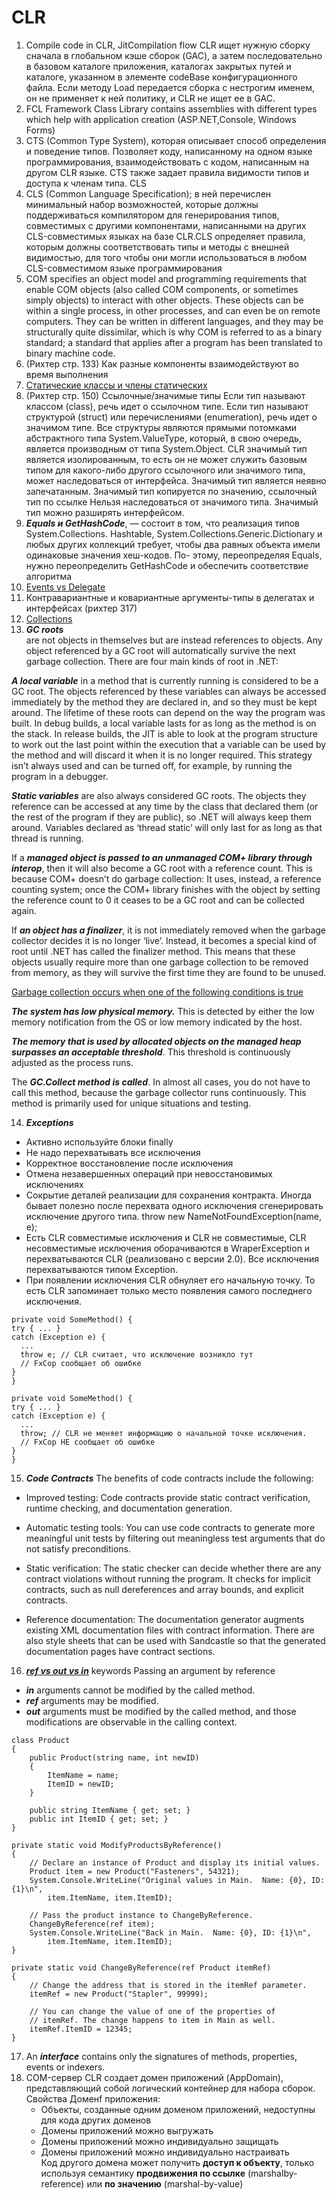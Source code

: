 # CLR
1. Compile code in CLR, JitCompilation flow
 CLR ищет нужную сборку сначала в глобальном кэше сборок (GAC), а затем последовательно в базовом каталоге приложения, каталогах закрытых путей и каталоге, указанном в элементе codeBase конфигурационного файла. Если методу Load передается сборка с нестрогим именем, он не применяет к ней политику, и CLR не ищет ее в GAC.
2. FCL Framework Class Library contains assemblies with different types which help with application creation (ASP.NET,Console, Windows Forms)
3. CTS (Common Type System), которая описывает способ определения и поведение типов. Позволяет коду, написанному на одном языке программирования, взаимодействовать с кодом, написанным на другом CLR языке. CTS также задает правила видимости типов и доступа к членам типа.
CLS
4. CLS (Common Language Specification); в ней перечислен минимальный набор возможностей, которые должны поддерживаться компилятором для генерирования типов, совместимых с другими компонентами, написанными на других CLS-совместимых языках на базе CLR.CLS определяет правила, которым должны соответствовать типы и методы с внешней видимостью, для того чтобы они могли использоваться в любом CLS-совместимом языке программирования
5. COM specifies an object model and programming requirements that enable COM objects (also called COM components, or sometimes simply objects) to interact with other objects. These objects can be within a single process, in other processes, and can even be on remote computers. They can be written in different languages, and they may be structurally quite dissimilar, which is why COM is referred to as a binary standard; a standard that applies after a program has been translated to binary machine code.
6. (Рихтер стр. 133) Как разные компоненты взаимодействуют во время выполнения
7. [Статические классы и члены статических](https://docs.microsoft.com/ru-ru/dotnet/csharp/programming-guide/classes-and-structs/static-classes-and-static-class-members)
8. (Рихтер стр. 150) Ссылочные/значимые типы
 Если тип называют классом (class), речь идет о ссылочном типе.
 Если тип называют структурой (struct) или перечислениями (enumeration), речь идет о значимом типе.
 Все структуры являются прямыми потомками абстрактного типа System.ValueType, который, в свою очередь, является производным от типа System.Object. CLR значимый тип является изолированным, то есть он не может служить базовым типом для какого-либо другого ссылочного
или значимого типа, может наследоваться от интерфейса.
Значимый тип является неявно запечатанным.
Значимый тип копируется по значению, ссылочный тип по ссылке
Нельзя наследоваться от значимого типа.
Значимый тип можно разширять интерфейсом.
9. ***Equals и GetHashCode***, — состоит в том, что реализация типов System.Collections.
Hashtable, System.Collections.Generic.Dictionary и любых других коллекций
требует, чтобы два равных объекта имели одинаковые значения хеш-кодов. По-
этому, переопределяя Equals, нужно переопределить GetHashCode и обеспечить
соответствие алгоритма
10. [Events vs Delegate](https://dzone.com/articles/event-vs-delegate)
11. Контравариантные и ковариантные аргументы-типы в делегатах и интерфейсах (рихтер 317)
12. [Collections](http://geekswithblogs.net/BlackRabbitCoder/archive/2011/06/16/c.net-fundamentals-choosing-the-right-collection-class.aspx)
13. ***GC roots***    
are not objects in themselves but are instead references to objects. Any object referenced by a GC root will automatically survive the next garbage collection. There are four main kinds of root in .NET:

***A local variable*** in a method that is currently running is considered to be a GC root. The objects referenced by these variables can always be accessed immediately by the method they are declared in, and so they must be kept around. The lifetime of these roots can depend on the way the program was built. In debug builds, a local variable lasts for as long as the method is on the stack. In release builds, the JIT is able to look at the program structure to work out the last point within the execution that a variable can be used by the method and will discard it when it is no longer required. This strategy isn’t always used and can be turned off, for example, by running the program in a debugger.

***Static variables*** are also always considered GC roots. The objects they reference can be accessed at any time by the class that declared them (or the rest of the program if they are public), so .NET will always keep them around. Variables declared as ‘thread static’ will only last for as long as that thread is running.

If a ***managed object is passed to an unmanaged COM+ library through interop***, then it will also become a GC root with a reference count. This is because COM+ doesn’t do garbage collection: It uses, instead, a reference counting system; once the COM+ library finishes with the object by setting the reference count to 0 it ceases to be a GC root and can be collected again.

If ***an object has a finalizer***, it is not immediately removed when the garbage collector decides it is no longer ‘live’. Instead, it becomes a special kind of root until .NET has called the finalizer method. This means that these objects usually require more than one garbage collection to be removed from memory, as they will survive the first time they are found to be unused.

[Garbage collection occurs when one of the following conditions is true](https://docs.microsoft.com/en-us/dotnet/standard/garbage-collection/fundamentals)

***The system has low physical memory.*** This is detected by either the low memory notification from the OS or low memory indicated by the host.

***The memory that is used by allocated objects on the managed heap surpasses an acceptable threshold***. This threshold is continuously adjusted as the process runs.

The ***GC.Collect method is called***. In almost all cases, you do not have to call this method, because the garbage collector runs continuously. This method is primarily used for unique situations and testing.

14. ***Exceptions*** 
* Активно используйте блоки finally
* Не надо перехватывать все исключения
* Корректное восстановление после исключения
* Отмена незавершенных операций при невосстановимых исключениях
* Сокрытие деталей реализации для сохранения контракта. Иногда бывает полезно после перехвата одного исключения сгенерировать исключение другого типа. throw new NameNotFoundException(name, e);
* Есть CLR совместимые исключения и CLR не совместимые, CLR несовместимые исключения оборачиваются в WraperException и перехватываются CLR (реализовано c версии 2.0). Все исключения перехватываются типом Exception.   
* При появлении исключения CLR обнуляет его начальную точку. То есть CLR запоминает только место появления самого последнего исключения.
```
private void SomeMethod() {
try { ... }
catch (Exception e) {
  ...
  throw e; // CLR считает, что исключение возникло тут
  // FxCop сообщает об ошибке
}
}
```
```
private void SomeMethod() {
try { ... }
catch (Exception e) {
  ...
  throw; // CLR не меняет информацию о начальной точке исключения.
  // FxCop НЕ сообщает об ошибке
}
}
```

15. ***Code Contracts***
The benefits of code contracts include the following:

* Improved testing: Code contracts provide static contract verification, runtime checking, and documentation generation.

* Automatic testing tools: You can use code contracts to generate more meaningful unit tests by filtering out meaningless test arguments that do not satisfy preconditions.

* Static verification: The static checker can decide whether there are any contract violations without running the program. It checks for implicit contracts, such as null dereferences and array bounds, and explicit contracts.

* Reference documentation: The documentation generator augments existing XML documentation files with contract information. There are also style sheets that can be used with Sandcastle so that the generated documentation pages have contract sections.

16. ***[ref vs out vs in](https://docs.microsoft.com/en-us/dotnet/csharp/language-reference/keywords/ref)*** keywords Passing an argument by reference
* ***in*** arguments cannot be modified by the called method. 
* ***ref*** arguments may be modified.
* ***out*** arguments must be modified by the called method, and those modifications are observable in the calling context.
```
class Product
{
    public Product(string name, int newID)
    {
        ItemName = name;
        ItemID = newID;
    }

    public string ItemName { get; set; }
    public int ItemID { get; set; }
}

private static void ModifyProductsByReference()
{
    // Declare an instance of Product and display its initial values.
    Product item = new Product("Fasteners", 54321);
    System.Console.WriteLine("Original values in Main.  Name: {0}, ID: {1}\n",
        item.ItemName, item.ItemID);

    // Pass the product instance to ChangeByReference.
    ChangeByReference(ref item);
    System.Console.WriteLine("Back in Main.  Name: {0}, ID: {1}\n",
        item.ItemName, item.ItemID);
}

private static void ChangeByReference(ref Product itemRef)
{
    // Change the address that is stored in the itemRef parameter.   
    itemRef = new Product("Stapler", 99999);

    // You can change the value of one of the properties of
    // itemRef. The change happens to item in Main as well.
    itemRef.ItemID = 12345;
}
```

17. An ***interface*** contains only the signatures of methods, properties, events or indexers.
18. COM-сервер CLR создает домен приложений (AppDomain), представляющий собой логический контейнер для набора сборок.  
    Cвойства Доменf приложения:
    * Объекты, созданные одним доменом приложений, недоступны для кода других доменов
    * Домены приложений можно выгружать
    * Домены приложений можно индивидуально защищать
    * Домены приложений можно индивидуально настраивать  
Код другого домена может получить **доступ к объекту**, только используя семантику **продвижения по ссылке** (marshalby-
reference) или **по значению** (marshal-by-value)

